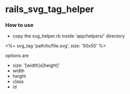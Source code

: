 # rails_svg_tag_helper

### How to use
 - copy the svg_helper.rb inside 'app/helpers/' directory
 
 <%= svg_tag 'path/to/file.svg', size: '50x50' %>
 
 options are
 - size: '[width]x[height]'
 - width
 - height
 - class
 - id
